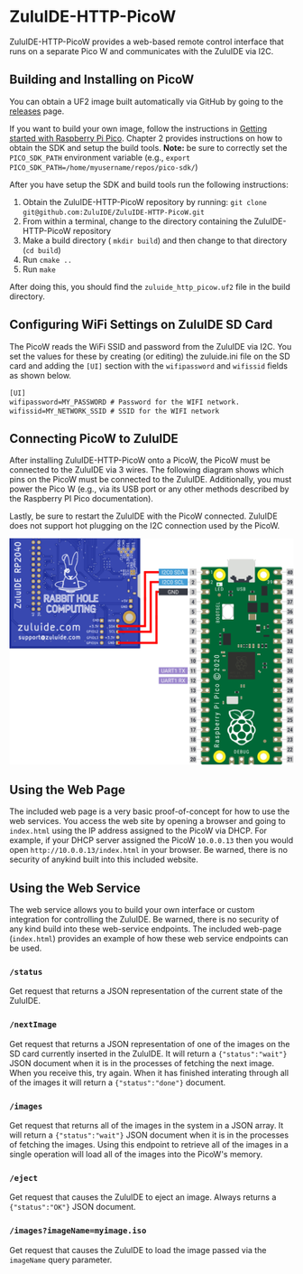# ZuluIDE-HTTP-PicoW
ZuluIDE-HTTP-PicoW provides a web-based remote control interface that runs on a separate Pico W and communicates with the ZuluIDE via I2C.

## Building and Installing on PicoW

You can obtain a UF2 image built automatically via GitHub by going to the [releases](https://github.com/ZuluIDE/ZuluIDE-HTTP-PicoW/releases) page.

If you want to build your own image, follow the instructions in [Getting started with Raspberry Pi Pico](https://datasheets.raspberrypi.com/pico/getting-started-with-pico.pdf). Chapter 2 provides instructions on how to obtain the SDK and setup the build tools. **Note:** be sure to correctly set the `PICO_SDK_PATH` environment variable (e.g., `export PICO_SDK_PATH=/home/myusername/repos/pico-sdk/`)

After you have setup the SDK and build tools run the following instructions:

1. Obtain the ZuluIDE-HTTP-PicoW repository by running: `git clone git@github.com:ZuluIDE/ZuluIDE-HTTP-PicoW.git`
2. From within a terminal, change to the directory containing the ZuluIDE-HTTP-PicoW repository
3. Make a build directory ( `mkdir build`) and then change to that directory (`cd build`)
4. Run `cmake ..`
5. Run `make`

After doing this, you should find the `zuluide_http_picow.uf2` file in the build directory.

## Configuring WiFi Settings on ZuluIDE SD Card

The PicoW reads the WiFi SSID and password from the ZuluIDE via I2C. You set the values for these by creating (or editing) the zuluide.ini file on the SD card and adding the `[UI]` section with the `wifipassword` and `wifissid` fields as shown below.


    [UI]
    wifipassword=MY_PASSWORD # Password for the WIFI network.
    wifissid=MY_NETWORK_SSID # SSID for the WIFI network


## Connecting PicoW to ZuluIDE

After installing ZuluIDE-HTTP-PicoW onto a PicoW, the PicoW must be connected to the ZuluIDE via 3 wires. The following diagram shows which pins on the PicoW must be connected to the ZuluIDE. Additionally, you must power the Pico W (e.g., via its USB port or any other methods described by the Raspberry PI Pico documentation).

Lastly, be sure to restart the ZuluIDE with the PicoW connected. ZuluIDE does not support hot plugging on the I2C connection used by the PicoW.

![Wiring PicoW to ZuluIDE [^1] ](pico-pinout-zuluide.svg)

## Using the Web Page

The included web page is a very basic proof-of-concept for how to use the web services. You access the web site by opening a browser and going to `index.html` using the IP address assigned to the PicoW via DHCP. For example, if your DHCP server assigned the PicoW `10.0.0.13` then you would open `http://10.0.0.13/index.html` in your browser. Be warned, there is no security of anykind built into this included website.

## Using the Web Service

The web service allows you to build your own interface or custom integration for controlling the ZuluIDE. Be warned, there is no security of any kind build into these web-service endpoints. The included web-page (`index.html`) provides an example of how these web service endpoints can be used.

### `/status`

Get request that returns a JSON representation of the current state of the ZuluIDE.

### `/nextImage`

Get request that returns a JSON representation of one of the images on the SD card currently inserted in the ZuluIDE. It will return a `{"status":"wait"}` JSON document when it is in the processes of fetching the next image. When you receive this, try again. When it has finished interating through all of the images it will return a `{"status":"done"}` document.

### `/images`

Get request that returns all of the images in the system in a JSON array. It will return a `{"status":"wait"}` JSON document when it is in the processes of fetching the images. Using this endpoint to retrieve all of the images in a single operation will load all of the images into the PicoW's memory.

### `/eject`

Get request that causes the ZuluIDE to eject an image. Always returns a `{"status":"OK"}` JSON document.

### `/images?imageName=myimage.iso`

Get request that causes the ZuluIDE to load the image passed via the `imageName` query parameter.

[^1]: Pico Pinout image is © 2012-2024 Raspberry Pi Ltd and is licensed under a [Creative Commons Attribution-ShareAlike 4.0 International](https://creativecommons.org/licenses/by-sa/4.0/) (CC BY-SA) licence.
